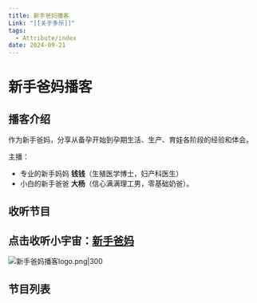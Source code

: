 ```yaml
---
title: 新手爸妈播客
Link: "[[关于多乐]]"
tags:
  - Attribute/index
date: 2024-09-21
---
```

# 新手爸妈播客
## 播客介绍
作为新手爸妈，分享从备孕开始到孕期生活、生产、育娃各阶段的经验和体会。

主播： 
- 专业的新手妈妈 **钱钱**（生殖医学博士，妇产科医生） 
- 小白的新手爸爸 **大杨**（信心满满理工男，零基础奶爸）。

## 收听节目
## **点击收听小宇宙：[新手爸妈](https://www.xiaoyuzhoufm.com/podcast/669de5fe1ece2fb340e6c76f?s=eyJ1IjogIjYxMjA0ZWY1ZTBmNWU3MjNiYmVjN2NiMyJ9)**
![新手爸妈播客logo.png|300](https://beginnerparents-1322915631.cos.ap-guangzhou.myqcloud.com/img/%E6%96%B0%E6%89%8B%E7%88%B8%E5%A6%88%E6%92%AD%E5%AE%A2logo.png)


## 节目列表
<IndexList :link-list="['[[播客：新手爸妈]]']" /> 